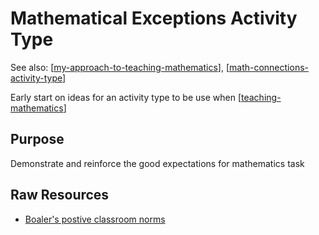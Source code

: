 # Mathematical Exceptions Activity Type

See also: [[my-approach-to-teaching-mathematics]], [[math-connections-activity-type]]

Early start on ideas for an activity type to be use when [[teaching-mathematics]]


## Purpose

Demonstrate and reinforce the good expectations for mathematics task

## Raw Resources

- [Boaler's postive classroom norms](http://www.youcubed.org/wp-content/uploads/Positive-Classroom-Norms2.pdf)



[//begin]: # "Autogenerated link references for markdown compatibility"
[my-approach-to-teaching-mathematics]: ../my-approach-to-teaching-mathematics "My approach to teaching mathematics"
[math-connections-activity-type]: math-connections-activity-type "Mathematical Connections Activity Type"
[teaching-mathematics]: ../teaching-mathematics "Teaching Mathematics"
[//end]: # "Autogenerated link references"